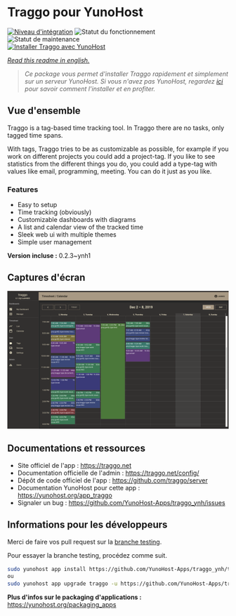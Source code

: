 <!--
N.B.: This README was automatically generated by https://github.com/YunoHost/apps/tree/master/tools/README-generator
It shall NOT be edited by hand.
-->

# Traggo pour YunoHost

[![Niveau d'intégration](https://dash.yunohost.org/integration/traggo.svg)](https://dash.yunohost.org/appci/app/traggo) ![Statut du fonctionnement](https://ci-apps.yunohost.org/ci/badges/traggo.status.svg) ![Statut de maintenance](https://ci-apps.yunohost.org/ci/badges/traggo.maintain.svg)  
[![Installer Traggo avec YunoHost](https://install-app.yunohost.org/install-with-yunohost.svg)](https://install-app.yunohost.org/?app=traggo)

*[Read this readme in english.](./README.md)*

> *Ce package vous permet d'installer Traggo rapidement et simplement sur un serveur YunoHost.
Si vous n'avez pas YunoHost, regardez [ici](https://yunohost.org/#/install) pour savoir comment l'installer et en profiter.*

## Vue d'ensemble

Traggo is a tag-based time tracking tool. In Traggo there are no tasks, only tagged time spans.

With tags, Traggo tries to be as customizable as possible, for example if you work on different projects you could add a project-tag. If you like to see statistics from the different things you do, you could add a type-tag with values like email, programming, meeting. You can do it just as you like.

### Features

- Easy to setup
- Time tracking (obviously)
- Customizable dashboards with diagrams
- A list and calendar view of the tracked time
- Sleek web ui with multiple themes
- Simple user management

**Version incluse :** 0.2.3~ynh1

## Captures d'écran

![Capture d'écran de Traggo](./doc/screenshots/traggo_calendar.png)

## Documentations et ressources

* Site officiel de l'app : <https://traggo.net>
* Documentation officielle de l'admin : <https://traggo.net/config/>
* Dépôt de code officiel de l'app : <https://github.com/traggo/server>
* Documentation YunoHost pour cette app : <https://yunohost.org/app_traggo>
* Signaler un bug : <https://github.com/YunoHost-Apps/traggo_ynh/issues>

## Informations pour les développeurs

Merci de faire vos pull request sur la [branche testing](https://github.com/YunoHost-Apps/traggo_ynh/tree/testing).

Pour essayer la branche testing, procédez comme suit.

``` bash
sudo yunohost app install https://github.com/YunoHost-Apps/traggo_ynh/tree/testing --debug
ou
sudo yunohost app upgrade traggo -u https://github.com/YunoHost-Apps/traggo_ynh/tree/testing --debug
```

**Plus d'infos sur le packaging d'applications :** <https://yunohost.org/packaging_apps>
